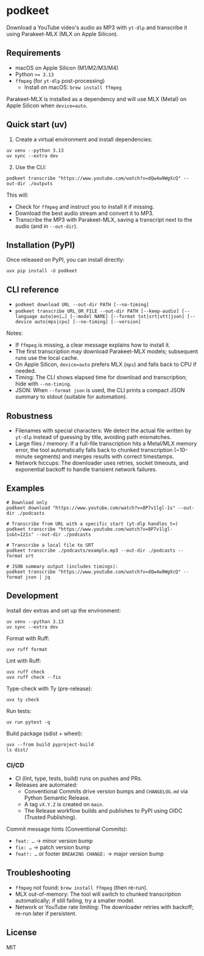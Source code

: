 # podkeet

Download a YouTube video's audio as MP3 with `yt-dlp` and transcribe it using Parakeet-MLX (MLX on Apple Silicon).

## Requirements
- macOS on Apple Silicon (M1/M2/M3/M4)
- Python `>= 3.13`
- `ffmpeg` (for `yt-dlp` post-processing)
  - Install on macOS: `brew install ffmpeg`

Parakeet-MLX is installed as a dependency and will use MLX (Metal) on Apple Silicon when `device=auto`.

## Quick start (uv)
1) Create a virtual environment and install dependencies:

```fish
uv venv --python 3.13
uv sync --extra dev
```

2) Use the CLI:

```fish
podkeet transcribe "https://www.youtube.com/watch?v=dQw4w9WgXcQ" --out-dir ./outputs
```

This will:
- Check for `ffmpeg` and instruct you to install it if missing.
- Download the best audio stream and convert it to MP3.
- Transcribe the MP3 with Parakeet-MLX, saving a transcript next to the audio (and in `--out-dir`).

## Installation (PyPI)
Once released on PyPI, you can install directly:

```fish
uvx pip install -U podkeet
```

## CLI reference
- `podkeet download URL --out-dir PATH [--no-timing]`
- `podkeet transcribe URL_OR_FILE --out-dir PATH [--keep-audio] [--language auto|en|…] [--model NAME] [--format txt|srt|vtt|json] [--device auto|mps|cpu] [--no-timing] [--version]`

Notes:
- If `ffmpeg` is missing, a clear message explains how to install it.
- The first transcription may download Parakeet-MLX models; subsequent runs use the local cache.
- On Apple Silicon, `device=auto` prefers MLX (`mps`) and falls back to CPU if needed.
- Timing: The CLI shows elapsed time for download and transcription; hide with `--no-timing`.
- JSON: When `--format json` is used, the CLI prints a compact JSON summary to stdout (suitable for automation).

## Robustness
- Filenames with special characters: We detect the actual file written by `yt-dlp` instead of guessing by title, avoiding path mismatches.
- Large files / memory: If a full-file transcription hits a Metal/MLX memory error, the tool automatically falls back to chunked transcription (~10-minute segments) and merges results with correct timestamps.
- Network hiccups: The downloader uses retries, socket timeouts, and exponential backoff to handle transient network failures.

## Examples
```fish
# Download only
podkeet download "https://www.youtube.com/watch?v=8P7v1lgl-1s" --out-dir ./podcasts

# Transcribe from URL with a specific start (yt-dlp handles t=)
podkeet transcribe "https://www.youtube.com/watch?v=8P7v1lgl-1s&t=121s" --out-dir ./podcasts

# Transcribe a local file to SRT
podkeet transcribe ./podcasts/example.mp3 --out-dir ./podcasts --format srt

# JSON summary output (includes timings):
podkeet transcribe "https://www.youtube.com/watch?v=dQw4w9WgXcQ" --format json | jq
```

## Development
Install dev extras and set up the environment:

```fish
uv venv --python 3.13
uv sync --extra dev
```

Format with Ruff:
```fish
uvx ruff format
```

Lint with Ruff:
```fish
uvx ruff check
uvx ruff check --fix
```

Type-check with Ty (pre-release):
```fish
uvx ty check
```

Run tests:
```fish
uv run pytest -q
```

Build package (sdist + wheel):
```fish
uvx --from build pyproject-build
ls dist/
```

### CI/CD
- CI (lint, type, tests, build) runs on pushes and PRs.
- Releases are automated:
  - Conventional Commits drive version bumps and `CHANGELOG.md` via Python Semantic Release.
  - A tag `vX.Y.Z` is created on `main`.
  - The Release workflow builds and publishes to PyPI using OIDC (Trusted Publishing).

Commit message hints (Conventional Commits):
- `feat: …` → minor version bump
- `fix: …` → patch version bump
- `feat!: …` or footer `BREAKING CHANGE:` → major version bump

## Troubleshooting
- `ffmpeg` not found: `brew install ffmpeg` (then re-run).
- MLX out-of-memory: The tool will switch to chunked transcription automatically; if still failing, try a smaller model.
- Network or YouTube rate limiting: The downloader retries with backoff; re-run later if persistent.

## License
MIT

